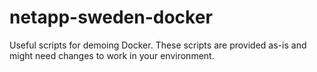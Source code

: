 # netapp-sweden-docker
Useful scripts for demoing Docker. These scripts are provided as-is and might need changes to work in your environment.

